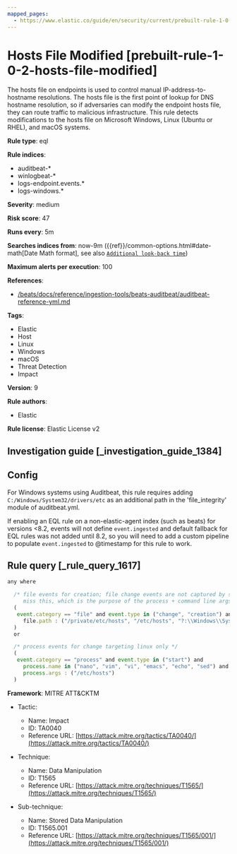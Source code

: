 ```yaml
---
mapped_pages:
  - https://www.elastic.co/guide/en/security/current/prebuilt-rule-1-0-2-hosts-file-modified.html
---
```


# Hosts File Modified [prebuilt-rule-1-0-2-hosts-file-modified]

The hosts file on endpoints is used to control manual IP-address-to-hostname resolutions. The hosts file is the first point of lookup for DNS hostname resolution, so if adversaries can modify the endpoint hosts file, they can route traffic to malicious infrastructure. This rule detects modifications to the hosts file on Microsoft Windows, Linux (Ubuntu or RHEL), and macOS systems.

**Rule type**: eql

**Rule indices**:

* auditbeat-*
* winlogbeat-*
* logs-endpoint.events.*
* logs-windows.*

**Severity**: medium

**Risk score**: 47

**Runs every**: 5m

**Searches indices from**: now-9m ({{ref}}/common-options.html#date-math[Date Math format], see also [`Additional look-back time`](docs-content://solutions/security/detect-and-alert/create-detection-rule.md#rule-schedule))

**Maximum alerts per execution**: 100

**References**:

* [/beats/docs/reference/ingestion-tools/beats-auditbeat/auditbeat-reference-yml.md](beats://docs/reference/auditbeat/auditbeat-reference-yml.md)

**Tags**:

* Elastic
* Host
* Linux
* Windows
* macOS
* Threat Detection
* Impact

**Version**: 9

**Rule authors**:

* Elastic

**Rule license**: Elastic License v2

## Investigation guide [_investigation_guide_1384]

## Config

For Windows systems using Auditbeat, this rule requires adding `C:/Windows/System32/drivers/etc` as an additional path in the 'file_integrity' module of auditbeat.yml.

If enabling an EQL rule on a non-elastic-agent index (such as beats) for versions <8.2, events will not define `event.ingested` and default fallback for EQL rules was not added until 8.2, so you will need to add a custom pipeline to populate `event.ingested` to @timestamp for this rule to work.

## Rule query [_rule_query_1617]

```js
any where

  /* file events for creation; file change events are not captured by some of the included sources for linux and so may
     miss this, which is the purpose of the process + command line args logic below */
  (
   event.category == "file" and event.type in ("change", "creation") and
     file.path : ("/private/etc/hosts", "/etc/hosts", "?:\\Windows\\System32\\drivers\\etc\\hosts")
  )
  or

  /* process events for change targeting linux only */
  (
   event.category == "process" and event.type in ("start") and
     process.name in ("nano", "vim", "vi", "emacs", "echo", "sed") and
     process.args : ("/etc/hosts")
  )
```

**Framework**: MITRE ATT&CKTM

* Tactic:

    * Name: Impact
    * ID: TA0040
    * Reference URL: [https://attack.mitre.org/tactics/TA0040/](https://attack.mitre.org/tactics/TA0040/)

* Technique:

    * Name: Data Manipulation
    * ID: T1565
    * Reference URL: [https://attack.mitre.org/techniques/T1565/](https://attack.mitre.org/techniques/T1565/)

* Sub-technique:

    * Name: Stored Data Manipulation
    * ID: T1565.001
    * Reference URL: [https://attack.mitre.org/techniques/T1565/001/](https://attack.mitre.org/techniques/T1565/001/)



